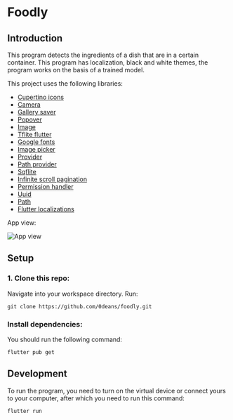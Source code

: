 # Foodly
## Introduction
This program detects the ingredients of a dish that are in a certain container.
This program has localization, black and white themes, the program works on the basis of a trained model.

This project uses the following libraries:
- [Cupertino icons](https://pub.dev/packages/cupertino_icons/versions/1.0.2)
- [Camera](https://pub.dev/packages/camera/versions/0.10.5+5)
- [Gallery saver](https://pub.dev/packages/gallery_saver)
- [Popover](https://pub.dev/packages/popover/versions/0.2.8+2)
- [Image](https://pub.dev/packages/image/versions/4.1.3)
- [Tflite flutter](https://pub.dev/packages/tflite_flutter/versions/0.10.1)
- [Google fonts](https://pub.dev/packages/google_fonts/versions/6.1.0)
- [Image picker](https://pub.dev/packages/image_picker/versions/1.0.4)
- [Provider](https://pub.dev/packages/provider/versions/6.0.5)
- [Path provider](https://pub.dev/packages/path_provider/versions/2.1.1)
- [Sqflite](https://pub.dev/packages/sqflite/versions/2.3.0)
- [Infinite scroll pagination](https://pub.dev/packages/infinite_scroll_pagination)
- [Permission handler](https://pub.dev/packages/permission_handler/versions/11.0.1)
- [Uuid](https://pub.dev/packages/uuid/versions/4.1.0)
- [Path](https://pub.dev/packages/path/versions/1.8.3)
- [Flutter localizations](https://pub.dev/packages/flutter_localization)

App view:

![App view](https://i.imgur.com/JbAcMef.png)

## Setup
### 1. Clone this repo:
Navigate into your workspace directory. Run:
```
git clone https://github.com/0deans/foodly.git
```

### Install dependencies:
You should run the following command:
```
flutter pub get
```

## Development
To run the program, you need to turn on the virtual device or connect yours to your computer, after which you need to run this command:
```
flutter run
```